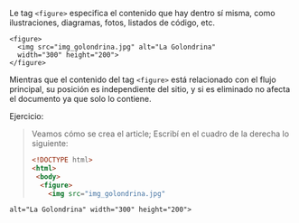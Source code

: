 Le tag `<figure>` especifica el contenido que hay dentro sí misma, como ilustraciones, diagramas, fotos, listados de código, etc.

``` lenguaje
<figure>
  <img src="img_golondrina.jpg" alt="La Golondrina"
  width="300" height="200">
</figure>
```

Mientras que el contenido del tag `<figure>` está relacionado con el flujo principal, su posición es independiente del sitio, y si es eliminado no afecta el documento ya que solo lo contiene.

Ejercicio:
> Veamos cómo se crea el article; Escribí en el cuadro de la derecha lo siguiente:
>
> ```html
> <!DOCTYPE html>
> <html>
>  <body>
>   <figure>
>     <img src="img_golondrina.jpg" 
    alt="La Golondrina" width="300" height="200">
>   </figure>
>  </body>
> </html>

